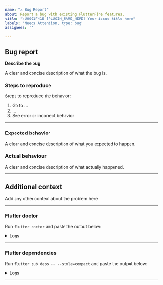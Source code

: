 ```yaml
---
name: "⚠️ Bug Report"
about: Report a bug with existing FlutterFire features.
title: "\U0001F41B [PLUGIN_NAME_HERE] Your issue title here"
labels: 'Needs Attention, type: bug'
assignees: ''

---
```


## Bug report

**Describe the bug**

A clear and concise description of what the bug is.

### Steps to reproduce

Steps to reproduce the behavior:

1. Go to ...
2. ...
4. See error or incorrect behavior

---

### Expected behavior

A clear and concise description of what you expected to happen.

### Actual behaviour

A clear and concise description of what actually happened.

---

## Additional context

Add any other context about the problem here.

---

### Flutter doctor

Run `flutter doctor` and paste the output below:

<details><summary>Logs</summary>

```
PASTE OUTPUT HERE
```

</details>

---

### Flutter dependencies

Run `flutter pub deps -- --style=compact` and paste the output below:

<details><summary>Logs</summary>

```
PASTE OUTPUT HERE
```

</details>

---
